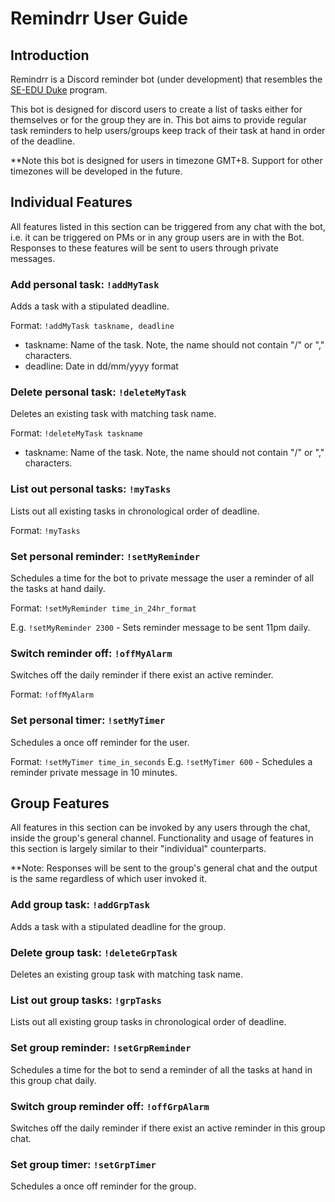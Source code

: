 # Remindrr User Guide

## Introduction

Remindrr is a Discord reminder bot (under development) that resembles the [SE-EDU Duke](https://nus-cs2103-ay1920s1.github.io/website/se-book-adapted/projectDuke/index.html) program.

This bot is designed for discord users to create a list of tasks either for themselves or for the group they are in.
This bot aims to provide regular task reminders to help users/groups keep track of their task at hand in order of the deadline.

**Note this bot is designed for users in timezone GMT+8. Support for other timezones will be developed in the future.


## Individual Features
All features listed in this section can be triggered from any chat with the bot,
i.e. it can be triggered on PMs or in any group users are in with the Bot.
Responses to these features will be sent to users through private messages.


### Add personal task: `!addMyTask`

Adds a task with a stipulated deadline. 

Format: `!addMyTask taskname, deadline`
 * taskname: Name of the task. Note, the name should not contain "/" or "," characters.
 * deadline: Date in dd/mm/yyyy format

### Delete personal task: `!deleteMyTask`

Deletes an existing task with matching task name.

Format: `!deleteMyTask taskname`
 * taskname: Name of the task. Note, the name should not contain "/" or "," characters.


### List out personal tasks: `!myTasks`

Lists out all existing tasks in chronological order of deadline.

Format: `!myTasks`


### Set personal reminder: `!setMyReminder`

Schedules a time for the bot to private message the user a reminder of all the tasks at hand daily.

Format: `!setMyReminder time_in_24hr_format`

E.g. `!setMyReminder 2300` - Sets reminder message to be sent 11pm daily.


### Switch reminder off: `!offMyAlarm`

Switches off the daily reminder if there exist an active reminder.

Format: `!offMyAlarm`


### Set personal timer: `!setMyTimer`

Schedules a once off reminder for the user.

Format: `!setMyTimer time_in_seconds`
E.g. `!setMyTimer 600` - Schedules a reminder private message in 10 minutes. 


## Group Features
All features in this section can be invoked by any users through the chat, inside the group's general channel.
Functionality and usage of features in this section is largely similar to their "individual" counterparts.

**Note: Responses will be sent to the group's general chat and the output is the same regardless of which user invoked it. 


### Add group task: `!addGrpTask`

Adds a task with a stipulated deadline for the group.


### Delete group task: `!deleteGrpTask`

Deletes an existing group task with matching task name.


### List out group tasks: `!grpTasks`

Lists out all existing group tasks in chronological order of deadline.


### Set group reminder: `!setGrpReminder`

Schedules a time for the bot to send a reminder of all the tasks at hand in this group chat daily.


### Switch group reminder off: `!offGrpAlarm`

Switches off the daily reminder if there exist an active reminder in this group chat.


### Set group timer: `!setGrpTimer`

Schedules a once off reminder for the group.
